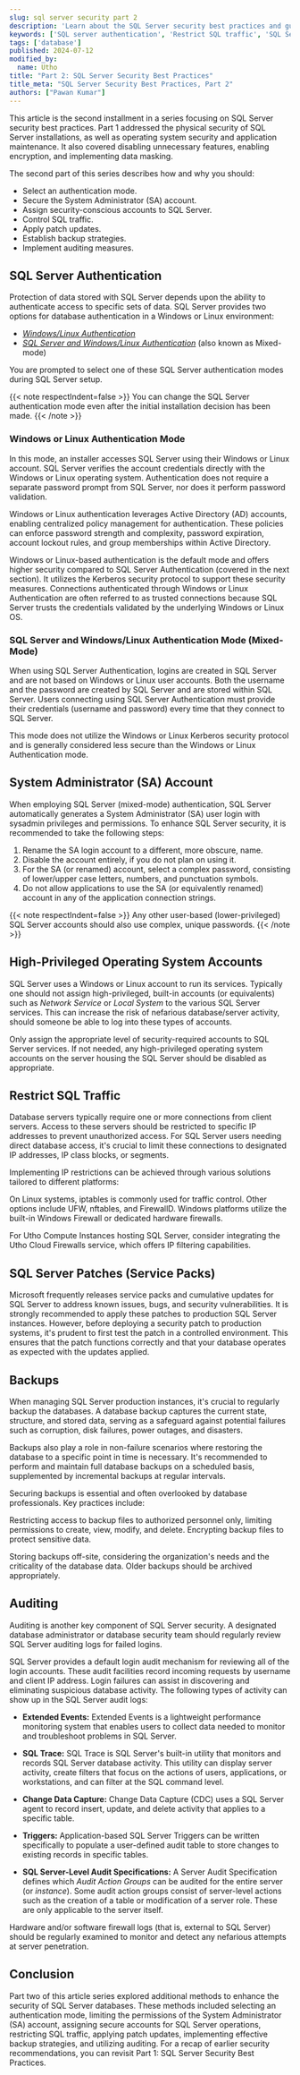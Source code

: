 ```yaml
---
slug: sql server security part 2
description: 'Learn about the SQL Server security best practices and guidelines to keep your server and data safe. For example, selecting a SQL Server authentication mode.'
keywords: ['SQL server authentication', 'Restrict SQL traffic', 'SQL Server Patches', 'Backups', 'Auditing']
tags: ['database']
published: 2024-07-12
modified_by:
  name: Utho
title: "Part 2: SQL Server Security Best Practices"
title_meta: "SQL Server Security Best Practices, Part 2"
authors: ["Pawan Kumar"]
---
```


This article is the second installment in a series focusing on SQL Server security best practices. Part 1 addressed the physical security of SQL Server installations, as well as operating system security and application maintenance. It also covered disabling unnecessary features, enabling encryption, and implementing data masking.

The second part of this series describes how and why you should:

- Select an authentication mode.
- Secure the System Administrator (SA) account.
- Assign security-conscious accounts to SQL Server.
- Control SQL traffic.
- Apply patch updates.
- Establish backup strategies.
- Implement auditing measures.

## SQL Server Authentication

Protection of data stored with SQL Server depends upon the ability to authenticate access to specific sets of data. SQL Server provides two options for database authentication in a Windows or Linux environment:

- [*Windows/Linux Authentication*](#windows-or-linux-authentication-mode)
- [*SQL Server and Windows/Linux Authentication*](#sql-server-and-windowslinux-authentication-mode-mixed-mode) (also known as Mixed-mode)

You are prompted to select one of these SQL Server authentication modes during SQL Server setup.

{{< note respectIndent=false >}}
You can change the SQL Server authentication mode even after the initial installation decision has been made.
{{< /note >}}

### Windows or Linux Authentication Mode

In this mode, an installer accesses SQL Server using their Windows or Linux account. SQL Server verifies the account credentials directly with the Windows or Linux operating system. Authentication does not require a separate password prompt from SQL Server, nor does it perform password validation.

Windows or Linux authentication leverages Active Directory (AD) accounts, enabling centralized policy management for authentication. These policies can enforce password strength and complexity, password expiration, account lockout rules, and group memberships within Active Directory.

Windows or Linux-based authentication is the default mode and offers higher security compared to SQL Server Authentication (covered in the next section). It utilizes the Kerberos security protocol to support these security measures. Connections authenticated through Windows or Linux Authentication are often referred to as trusted connections because SQL Server trusts the credentials validated by the underlying Windows or Linux OS.

### SQL Server and Windows/Linux Authentication Mode (Mixed-Mode)

When using SQL Server Authentication, logins are created in SQL Server and are not based on Windows or Linux user accounts. Both the username and the password are created
by SQL Server and are stored within SQL Server. Users connecting using SQL Server Authentication must provide their credentials (username and password) every time that they connect to SQL Server.

This mode does not utilize the Windows or Linux Kerberos security protocol and is generally considered less secure than the Windows or Linux Authentication mode.

## System Administrator (SA) Account

When employing SQL Server (mixed-mode) authentication, SQL Server automatically generates a System Administrator (SA) user login with sysadmin privileges and permissions. To enhance SQL Server security, it is recommended to take the following steps:

1. Rename the SA login account to a different, more obscure, name.
1. Disable the account entirely, if you do not plan on using it.
1. For the SA (or renamed) account, select a complex password, consisting of lower/upper case letters, numbers, and punctuation symbols.
1. Do not allow applications to use the SA (or equivalently renamed) account in any of the application connection strings.

{{< note respectIndent=false >}}
Any other user-based (lower-privileged) SQL Server accounts should also use complex, unique passwords.
{{< /note >}}

## High-Privileged Operating System Accounts

SQL Server uses a Windows or Linux account to run its services. Typically one should not assign high-privileged, built-in accounts (or equivalents) such as *Network Service* or *Local System* to the various SQL Server services. This can increase the risk of nefarious database/server activity, should someone be able to log into these types of accounts.

Only assign the appropriate level of security-required accounts to SQL Server services. If not needed, any high-privileged operating system accounts on the server housing the SQL Server should be disabled as appropriate.

## Restrict SQL Traffic

Database servers typically require one or more connections from client servers. Access to these servers should be restricted to specific IP addresses to prevent unauthorized access. For SQL Server users needing direct database access, it's crucial to limit these connections to designated IP addresses, IP class blocks, or segments.

Implementing IP restrictions can be achieved through various solutions tailored to different platforms:

On Linux systems, iptables is commonly used for traffic control. Other options include UFW, nftables, and FirewallD.
Windows platforms utilize the built-in Windows Firewall or dedicated hardware firewalls.

For Utho Compute Instances hosting SQL Server, consider integrating the Utho Cloud Firewalls service, which offers IP filtering capabilities.

## SQL Server Patches (Service Packs)

Microsoft frequently releases service packs and cumulative updates for SQL Server to address known issues, bugs, and security vulnerabilities. It is strongly recommended to apply these patches to production SQL Server instances. However, before deploying a security patch to production systems, it's prudent to first test the patch in a controlled environment. This ensures that the patch functions correctly and that your database operates as expected with the updates applied.

## Backups

When managing SQL Server production instances, it's crucial to regularly backup the databases. A database backup captures the current state, structure, and stored data, serving as a safeguard against potential failures such as corruption, disk failures, power outages, and disasters.

Backups also play a role in non-failure scenarios where restoring the database to a specific point in time is necessary. It's recommended to perform and maintain full database backups on a scheduled basis, supplemented by incremental backups at regular intervals.

Securing backups is essential and often overlooked by database professionals. Key practices include:

Restricting access to backup files to authorized personnel only, limiting permissions to create, view, modify, and delete.
Encrypting backup files to protect sensitive data.

Storing backups off-site, considering the organization's needs and the criticality of the database data. Older backups should be archived appropriately.

## Auditing

Auditing is another key component of SQL Server security. A designated database administrator or database security team should regularly review SQL Server auditing logs for failed logins.

SQL Server provides a default login audit mechanism for reviewing all of the login accounts. These audit facilities record incoming requests by username and client IP address. Login failures can assist in discovering and eliminating suspicious database activity. The following types of activity can show up in the SQL Server audit logs:

- **Extended Events:** Extended Events is a lightweight performance monitoring system that enables users to collect data needed to monitor and troubleshoot problems in SQL Server.

- **SQL Trace:** SQL Trace is SQL Server's built-in utility that monitors and records SQL Server database activity. This utility can display server activity, create filters that focus on the actions of users, applications, or workstations, and can filter at the SQL command level.

- **Change Data Capture:** Change Data Capture (CDC) uses a SQL Server agent to record insert, update, and delete activity that applies to a specific table.

- **Triggers:** Application-based SQL Server Triggers can be written specifically to populate a user-defined audit table to store changes to existing records in specific tables.

- **SQL Server-Level Audit Specifications:** A Server Audit Specification defines which *Audit Action Groups* can be audited for the entire server (or *instance*). Some audit action groups consist of server-level actions such as the creation of a table or modification of a server role. These are only applicable to the server itself.

Hardware and/or software firewall logs (that is, external to SQL Server) should be regularly examined to monitor and detect any nefarious attempts at server penetration.

## Conclusion

Part two of this article series explored additional methods to enhance the security of SQL Server databases. These methods included selecting an authentication mode, limiting the permissions of the System Administrator (SA) account, assigning secure accounts for SQL Server operations, restricting SQL traffic, applying patch updates, implementing effective backup strategies, and utilizing auditing. For a recap of earlier security recommendations, you can revisit Part 1: SQL Server Security Best Practices.
